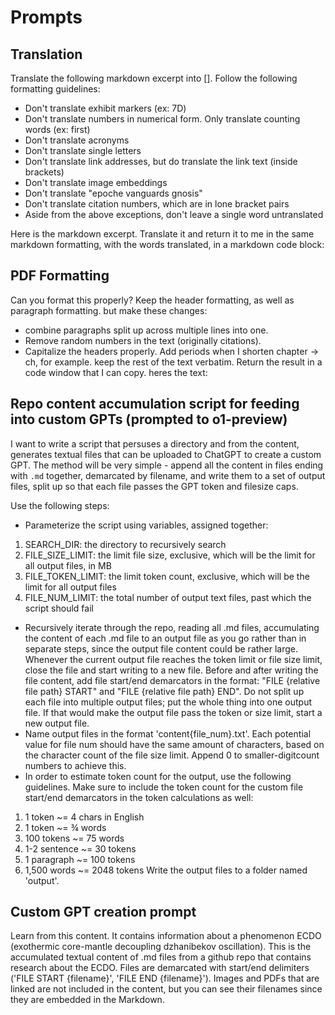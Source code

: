 # Prompts

## Translation

Translate the following markdown excerpt into []. Follow the following formatting guidelines:
- Don't translate exhibit markers (ex: 7D)
- Don't translate numbers in numerical form. Only translate counting words (ex: first)
- Don't translate acronyms
- Don't translate single letters
- Don't translate link addresses, but do translate the link text (inside brackets)
- Don't translate image embeddings
- Don't translate "epoche vanguards gnosis"
- Don't translate citation numbers, which are in lone bracket pairs
- Aside from the above exceptions, don't leave a single word untranslated

Here is the markdown excerpt. Translate it and return it to me in the same markdown formatting, with the words translated, in a markdown code block:

## PDF Formatting

Can you format this properly? Keep the header formatting, as well as paragraph formatting. but make these changes:
- combine paragraphs split up across multiple lines into one.
- Remove random numbers in the text (originally citations).
- Capitalize the headers properly. Add periods when I shorten chapter -> ch, for example.
keep the rest of the text verbatim. Return the result in a code window that I can copy. heres the text:

## Repo content accumulation script for feeding into custom GPTs (prompted to o1-preview)

I want to write a script that persuses a directory and from the content, generates textual files that can be uploaded to ChatGPT to create a custom GPT. The method will be very simple - append all the content in files ending with `.md` together, demarcated by filename, and write them to a set of output files, split up so that each file passes the GPT token and filesize caps.

Use the following steps:
- Parameterize the script using variables, assigned together:
1. SEARCH_DIR: the directory to recursively search
2. FILE_SIZE_LIMIT: the limit file size, exclusive, which will be the limit for all output files, in MB
3. FILE_TOKEN_LIMIT: the limit token count, exclusive, which will be the limit for all output files
4. FILE_NUM_LIMIT: the total number of output text files, past which the script should fail
- Recursively iterate through the repo, reading all .md files, accumulating the content of each .md file to an output file as you go rather than in separate steps, since the output file content could be rather large. Whenever the current output file reaches the token limit or file size limit, close the file and start writing to a new file. Before and after writing the file content, add file start/end demarcators in the format: "FILE {relative file path} START" and "FILE {relative file path} END". Do not split up each file into multiple output files; put the whole thing into one output file. If that would make the output file pass the token or size limit, start a new output file.
- Name output files in the format 'content{file_num}.txt'. Each potential value for file num should have the same amount of characters, based on the character count of the file size limit. Append 0 to smaller-digitcount numbers to achieve this.
- In order to estimate token count for the output, use the following guidelines. Make sure to include the token count for the custom file start/end demarcators in the token calculations as well:
1. 1 token ~= 4 chars in English
2. 1 token ~= ¾ words
3. 100 tokens ~= 75 words
4. 1-2 sentence ~= 30 tokens
5. 1 paragraph ~= 100 tokens
6. 1,500 words ~= 2048 tokens
Write the output files to a folder named 'output'.

## Custom GPT creation prompt

Learn from this content. It contains information about a phenomenon ECDO (exothermic core-mantle decoupling dzhanibekov oscillation). This is the accumulated textual content of .md files from a github repo that contains research about the ECDO. Files are demarcated with start/end delimiters ('FILE START {filename}', 'FILE END {filename}'). Images and PDFs that are linked are not included in the content, but you can see their filenames since they are embedded in the Markdown.